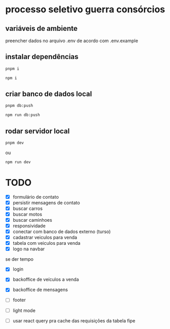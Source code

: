 # processo seletivo guerra consórcios

## variáveis de ambiente

preencher dados no arquivo .env de acordo com .env.example

## instalar dependências

```bash
pnpm i
```
```bash
npm i
```

## criar banco de dados local

```bash
pnpm db:push
```
```bash
npm run db:push
```

## rodar servidor local

```bash
pnpm dev
```
ou
```bash
npm run dev
```


# TODO

- [x] formulário de contato
- [x] persistir mensagens de contato
- [x] buscar carros
- [x] buscar motos
- [x] buscar caminhoes
- [x] responsividade
- [x] conectar com banco de dados externo (turso)
- [x] cadastrar veiculos para venda
- [x] tabela com veiculos para venda
- [x] logo na navbar

se der tempo
- [x] login
- [x] backoffice de veículos a venda
- [x] backoffice de mensagens
- [ ] footer
- [ ] light mode
- [ ] usar react query pra cache das requisições da tabela fipe

